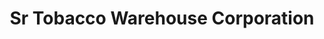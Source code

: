 ---
title: "Sr Tobacco Warehouse Corporation"
url: /milwaukee/sr-tobacco-warehouse-corporation-north-farwell-avenue/
shop: Tabak
---